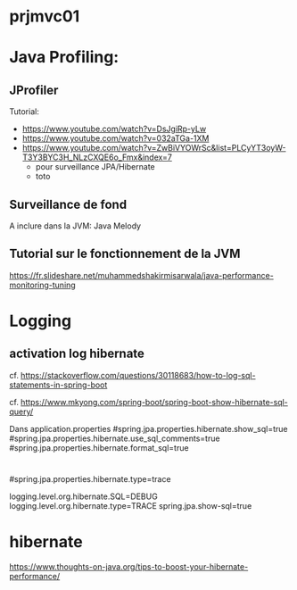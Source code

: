 # prjmvc01

# Java Profiling:

## JProfiler
  Tutorial:
  * https://www.youtube.com/watch?v=DsJgiRp-yLw
  * https://www.youtube.com/watch?v=032aTGa-1XM
  * https://www.youtube.com/watch?v=ZwBiVYOWrSc&list=PLCyYT3oyW-T3Y3BYC3H_NLzCXQE6o_Fmx&index=7
    * pour surveillance JPA/Hibernate
    * toto

## Surveillance de fond
  A inclure dans la JVM: Java Melody
  
## Tutorial sur le fonctionnement de la JVM
  https://fr.slideshare.net/muhammedshakirmisarwala/java-performance-monitoring-tuning
  
# Logging

## activation log hibernate

cf. https://stackoverflow.com/questions/30118683/how-to-log-sql-statements-in-spring-boot

cf. https://www.mkyong.com/spring-boot/spring-boot-show-hibernate-sql-query/

Dans application.properties
#spring.jpa.properties.hibernate.show_sql=true
#spring.jpa.properties.hibernate.use_sql_comments=true
#spring.jpa.properties.hibernate.format_sql=true
#
#spring.jpa.properties.hibernate.type=trace 

logging.level.org.hibernate.SQL=DEBUG
logging.level.org.hibernate.type=TRACE
spring.jpa.show-sql=true 

# hibernate
https://www.thoughts-on-java.org/tips-to-boost-your-hibernate-performance/

